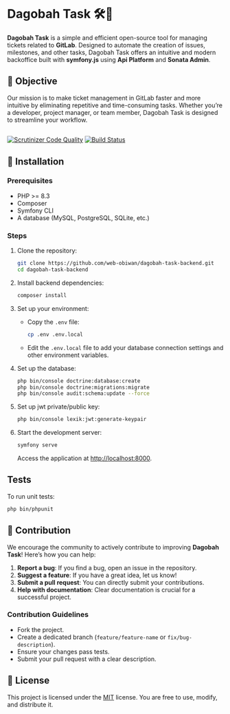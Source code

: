 # Dagobah Task 🛠️🚀

**Dagobah Task** is a simple and efficient open-source tool for managing tickets related to **GitLab**. Designed to automate the creation of issues, milestones, and other tasks, Dagobah Task offers an intuitive and modern backoffice built with **symfony.js** using **Api Platform** and **Sonata Admin**.

## 🎯 Objective

Our mission is to make ticket management in GitLab faster and more intuitive by eliminating repetitive and time-consuming tasks. Whether you’re a developer, project manager, or team member, Dagobah Task is designed to streamline your workflow.

##
[![Scrutinizer Code Quality](https://scrutinizer-ci.com/g/web-obiwan/dagobah-task-backend/badges/quality-score.png?b=dev)](https://scrutinizer-ci.com/g/web-obiwan/dagobah-task-backend/?branch=dev)
[![Build Status](https://scrutinizer-ci.com/g/web-obiwan/dagobah-task-backend/badges/build.png?b=dev)]()

## 📖 Installation

### Prerequisites
- PHP >= 8.3
- Composer
- Symfony CLI
- A database (MySQL, PostgreSQL, SQLite, etc.)

### Steps

1. Clone the repository:
   ```bash
   git clone https://github.com/web-obiwan/dagobah-task-backend.git
   cd dagobah-task-backend
   ```

2. Install backend dependencies:
   ```bash
   composer install
   ```

3. Set up your environment:
    - Copy the `.env` file:
      ```bash
      cp .env .env.local
      ```
    - Edit the `.env.local` file to add your database connection settings and other environment variables.

4. Set up the database:
   ```bash
   php bin/console doctrine:database:create
   php bin/console doctrine:migrations:migrate
   php bin/console audit:schema:update --force
   ```

5. Set up jwt private/public key:
   ```bash
   php bin/console lexik:jwt:generate-keypair
   ```

6. Start the development server:
   ```bash
   symfony serve
   ```

   Access the application at [http://localhost:8000](http://localhost:8000).

## Tests

To run unit tests:
```bash
php bin/phpunit
```

## 🤝 Contribution

We encourage the community to actively contribute to improving **Dagobah Task**! Here’s how you can help:

1. **Report a bug**: If you find a bug, open an issue in the repository.
2. **Suggest a feature**: If you have a great idea, let us know!
3. **Submit a pull request**: You can directly submit your contributions.
4. **Help with documentation**: Clear documentation is crucial for a successful project.

### Contribution Guidelines

- Fork the project.
- Create a dedicated branch (`feature/feature-name` or `fix/bug-description`).
- Ensure your changes pass tests.
- Submit your pull request with a clear description.

## 📜 License

This project is licensed under the [MIT](LICENSE) license. You are free to use, modify, and distribute it.

